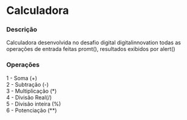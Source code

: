 # Calculadora

### Descrição
Calculadora desenvolvida no desafio digital digitalinnovation
todas as operações de entrada feitas promt(), resultados exibidos por alert()

### Operações
1 - Soma (+)<br />
2 - Subtração (-)<br />
3 - Multiplicação (*)<br />
4 - Divisão Real(/)<br />
5 - Divisão inteira (%)<br />
6 - Potenciação (**)<br />
